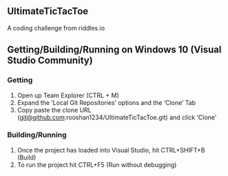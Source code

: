 ## UltimateTicTacToe
A coding challenge from riddles.io
## Getting/Building/Running on Windows 10 (Visual Studio Community)
### Getting
1. Open up Team Explorer (CTRL + M)
2. Expand the ‘Local Git Repositories’ options and the ‘Clone’ Tab
3. Copy paste the clone URL (git@github.com:rooshan1234/UltimateTicTacToe.git) and click ‘Clone’
### Building/Running
1. Once the project has loaded into Visual Studio, hit CTRL+SHIFT+B (Build)
2. To run the project hit CTRL+F5 (Run without debugging)

